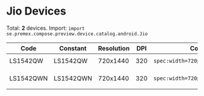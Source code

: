 # Jio Devices

Total: **2** devices. Import: `import se.premex.compose.preview.device.catalog.android.Jio`

| Code | Constant | Resolution | DPI | Compose Spec | Preview Usage |
|------|----------|------------|-----|-------------|---------------|
| LS1542QW | LS1542QW | 720x1440 | 320 | `spec:width=720px,height=1440px,dpi=320` | `@Preview(device = Jio.LS1542QW)` |
| LS1542QWN | LS1542QWN | 720x1440 | 320 | `spec:width=720px,height=1440px,dpi=320` | `@Preview(device = Jio.LS1542QWN)` |

<!-- Generated automatically. Do not edit manually. -->
